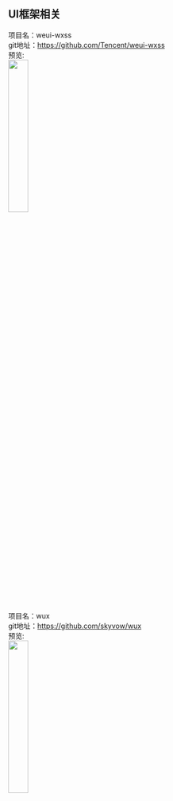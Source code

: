 ## UI框架相关 <br>




项目名：weui-wxss<br>
git地址：https://github.com/Tencent/weui-wxss<br>
预览:<br>
<img src="https://cloud.githubusercontent.com/assets/2395166/20168869/48a75b02-a75f-11e6-89aa-503d65c8ad8e.png" width="28%" />



项目名：wux<br>
git地址：https://github.com/skyvow/wux<br>
预览:<br>
<img src="https://github.com/skyvow/wux/raw/master/screenshots/screenshorts-01.png" width="28%" />
